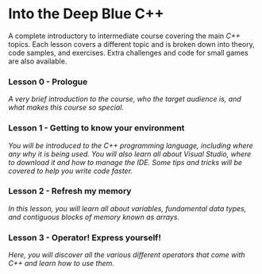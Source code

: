 # Into the Deep Blue C++
A complete introductory to intermediate course covering the main <i>C++</i> topics. Each lesson covers a different topic and is broken down into theory, code samples, and exercises. Extra challenges and code for small games are also available.

### Lesson 0 - Prologue
<i>A very brief introduction to the course, who the target audience is, and what makes this course so special.</i>

### Lesson 1 - Getting to know your environment
<i>You will be introduced to the C++ programming language, including where any why it is being used. You will also learn all about Visual Studio, where to download it and how to manage the IDE. Some tips and tricks will be covered to help you write code faster.</i>

### Lesson 2 - Refresh my memory
<i>In this lesson, you will learn all about variables, fundamental data types, and contiguous blocks of memory known as arrays.</i>

### Lesson 3 - Operator! Express yourself!
<i>Here, you will discover all the various different operators that come with C++ and learn how to use them.</i> 
